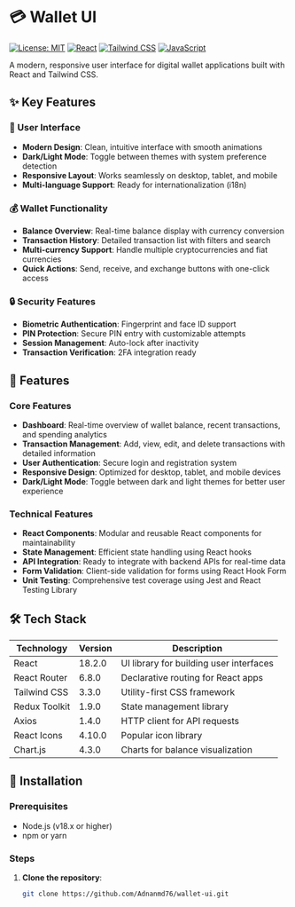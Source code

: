 # 💳 Wallet UI

[![License: MIT](https://img.shields.io/badge/License-MIT-yellow.svg)](https://opensource.org/licenses/MIT)
[![React](https://img.shields.io/badge/React-18.2.0-61DAFB?logo=react&logoColor=white)](https://reactjs.org/)
[![Tailwind CSS](https://img.shields.io/badge/Tailwind%20CSS-3.3.0-38B2AC?logo=tailwind-css&logoColor=white)](https://tailwindcss.com/)
[![JavaScript](https://img.shields.io/badge/JavaScript-ES6-F7DF1E?logo=javascript&logoColor=black)](https://developer.mozilla.org/en-US/docs/Web/JavaScript)

A modern, responsive user interface for digital wallet applications built with React and Tailwind CSS.

## ✨ Key Features

### 🎨 User Interface
- **Modern Design**: Clean, intuitive interface with smooth animations
- **Dark/Light Mode**: Toggle between themes with system preference detection
- **Responsive Layout**: Works seamlessly on desktop, tablet, and mobile
- **Multi-language Support**: Ready for internationalization (i18n)

### 💰 Wallet Functionality
- **Balance Overview**: Real-time balance display with currency conversion
- **Transaction History**: Detailed transaction list with filters and search
- **Multi-currency Support**: Handle multiple cryptocurrencies and fiat currencies
- **Quick Actions**: Send, receive, and exchange buttons with one-click access

### 🔒 Security Features
- **Biometric Authentication**: Fingerprint and face ID support
- **PIN Protection**: Secure PIN entry with customizable attempts
- **Session Management**: Auto-lock after inactivity
- **Transaction Verification**: 2FA integration ready

## 🌟 Features

### Core Features
- **Dashboard**: Real-time overview of wallet balance, recent transactions, and spending analytics
- **Transaction Management**: Add, view, edit, and delete transactions with detailed information
- **User Authentication**: Secure login and registration system
- **Responsive Design**: Optimized for desktop, tablet, and mobile devices
- **Dark/Light Mode**: Toggle between dark and light themes for better user experience

### Technical Features
- **React Components**: Modular and reusable React components for maintainability
- **State Management**: Efficient state handling using React hooks
- **API Integration**: Ready to integrate with backend APIs for real-time data
- **Form Validation**: Client-side validation for forms using React Hook Form
- **Unit Testing**: Comprehensive test coverage using Jest and React Testing Library

## 🛠 Tech Stack

| Technology | Version | Description |
|------------|---------|-------------|
| React | 18.2.0 | UI library for building user interfaces |
| React Router | 6.8.0 | Declarative routing for React apps |
| Tailwind CSS | 3.3.0 | Utility-first CSS framework |
| Redux Toolkit | 1.9.0 | State management library |
| Axios | 1.4.0 | HTTP client for API requests |
| React Icons | 4.10.0 | Popular icon library |
| Chart.js | 4.3.0 | Charts for balance visualization |

## 🚀 Installation

### Prerequisites
- Node.js (v18.x or higher)
- npm or yarn

### Steps

1. **Clone the repository**:
   ```bash
   git clone https://github.com/Adnanmd76/wallet-ui.git
